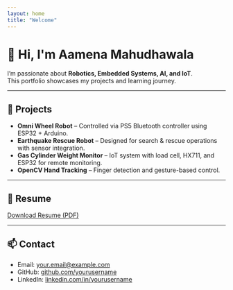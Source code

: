 ```yaml
---
layout: home
title: "Welcome"
---
```


# 👋 Hi, I'm Aamena Mahudhawala  

I’m passionate about **Robotics, Embedded Systems, AI, and IoT**.  
This portfolio showcases my projects and learning journey.  

---

## 🔧 Projects  

- **Omni Wheel Robot** – Controlled via PS5 Bluetooth controller using ESP32 + Arduino.  
- **Earthquake Rescue Robot** – Designed for search & rescue operations with sensor integration.  
- **Gas Cylinder Weight Monitor** – IoT system with load cell, HX711, and ESP32 for remote monitoring.  
- **OpenCV Hand Tracking** – Finger detection and gesture-based control.  

---

## 📜 Resume  
[Download Resume (PDF)](Aamena_Mahudhawala_Resume.pdf)  

---

## 📫 Contact  
- Email: [your.email@example.com](mailto:your.email@example.com)  
- GitHub: [github.com/yourusername](https://github.com/yourusername)  
- LinkedIn: [linkedin.com/in/yourusername](https://linkedin.com/in/yourusername)  

